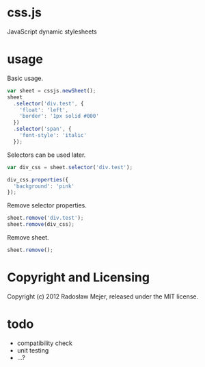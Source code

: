 css.js
======

JavaScript dynamic stylesheets

usage
=====

Basic usage.

```javascript
var sheet = cssjs.newSheet();
sheet
  .selector('div.test', {
    'float': 'left',
    'border': '1px solid #000'
  })
  .selector('span', {
    'font-style': 'italic'
  });
```      
  
Selectors can be used later.

```javascript
var div_css = sheet.selector('div.test');

div_css.properties({
  'background': 'pink'
});
```
    
Remove selector properties.
  
```javascript
sheet.remove('div.test');
sheet.remove(div_css);
```
    
Remove sheet.
  
```javascript
sheet.remove();
```

Copyright and Licensing
=======================

Copyright (c) 2012 Radosław Mejer, released under the MIT license.

todo
====

* compatibility check
* unit testing
* ...?